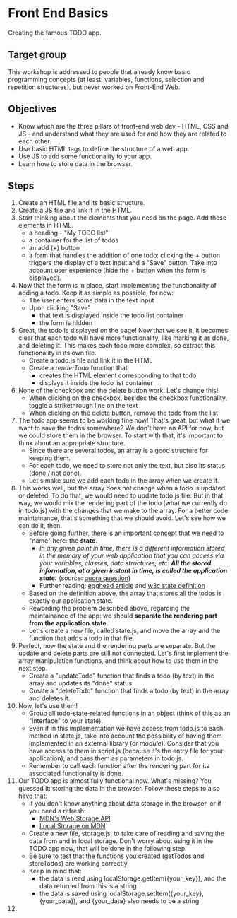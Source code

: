 # Front End Basics
Creating the famous TODO app.

## Target group
This workshop is addressed to people that already know basic programming concepts (at least: variables, functions, selection and repetition structures), but never worked on Front-End Web.


## Objectives

* Know which are the three pillars of front-end web dev - HTML, CSS and JS - and understand what they are used for and how they are related to each other.
* Use basic HTML tags to define the structure of a web app.
* Use JS to add some functionality to your app.
* Learn how to store data in the browser.

## Steps

1. Create an HTML file and its basic structure.
2. Create a JS file and link it in the HTML.
3. Start thinking about the elements that you need on the page. Add these elements in HTML.
   * a heading - "My TODO list"
   * a container for the list of todos
   * an add (+) button
   * a form that handles the addition of one todo: clicking the + button triggers the display of a text input and a "Save" button. Take into account user experience (hide the + button when the form is displayed).
4. Now that the form is in place, start implementing the functionality of adding a todo. Keep it as simple as possible, for now:
   * The user enters some data in the text input
   * Upon clicking "Save"
      * that text is displayed inside the todo list container
      * the form is hidden
5. Great, the todo is displayed on the page! Now that we see it, it becomes clear that each todo will have more functionality, like marking it as done, and deleting it. This makes each todo more complex, so extract this functionality in its own file.
   * Create a todo.js file and link it in the HTML
   * Create a *renderTodo* function that
       * creates the HTML element corresponding to that todo
       * displays it inside the todo list container
6. None of the checkbox and the delete button work. Let's change this!
   * When clicking on the checkbox, besides the checkbox functionality, toggle a strikethrough line on the text
   * When clicking on the delete button, remove the todo from the list
7. The todo app seems to be working fine now! That's great, but what if we want to save the todos somewhere? We don't have an API for now, but we could store them in the browser. To start with that, it's important to think about an appropriate structure.
   * Since there are several todos, an array is a good structure for keeping them.
   * For each todo, we need to store not only the text, but also its status (done / not done).
   * Let's make sure we add each todo in the array when we create it.
8. This works well, but the array does not change when a todo is updated or deleted. To do that, we would need to update todo.js file. But in that way, we would mix the rendering part of the todo (what we currently do in todo.js) with the changes that we make to the array. For a better code maintainance, that's something that we should avoid. Let's see how we can do it, then.
   * Before going further, there is an important concept that we need to "name" here: the **state**. 
      * *In any given point in time, there is a different information stored in the memory of your web application that you can access via your variables, classes, data structures, etc. **All the stored information, at a given instant in time, is called the application state.*** (source: [quora question](https://www.quora.com/Whats-state-in-a-web-application))
      * Further reading: [egghead article](https://egghead.io/articles/what-is-state-why-do-i-need-to-manage-it) and [w3c state definition](https://www.w3.org/2001/tag/doc/state.html#whatisstate)
   * Based on the definition above, the array that stores all the todos is exactly our application state.
   * Rewording the problem described above, regarding the maintainance of the app: we should **separate the rendering part from the application state**.
   * Let's create a new file, called state.js, and move the array and the function that adds a todo in that file.
9. Perfect, now the state and the rendering parts are separate. But the update and delete parts are still not connected. Let's first implement the array manipulation functions, and think about how to use them in the next step.
   * Create a "updateTodo" function that finds a todo (by text) in the array and updates its "done" status.
   * Create a "deleteTodo" function that finds a todo (by text) in the array and deletes it.
0. Now, let's use them!
   * Group all todo-state-related functions in an object (think of this as an "interface" to your state).
   * Even if in this implementation we have access from todo.js to each method in state.js, take into account the possibility of having them implemented in an external library (or *module*). Consider that you have access to them in script.js (because it's the entry file for your application), and pass them as parameters in todo.js.
   * Remember to call each function after the rendering part for its associated functionality is done.
1. Our TODO app is almost fully functional now. What's missing? You guessed it: storing the data in the browser. Follow these steps to also have that:
   * If you don't know anything about data storage in the browser, or if you need a refresh:
      * [MDN's Web Storage API](https://developer.mozilla.org/en-US/docs/Web/API/Web_Storage_API)
      * [Local Storage on MDN](https://developer.mozilla.org/en-US/docs/Web/API/Window/localStorage)
   * Create a new file, storage.js, to take care of reading and saving the data from and in local storage. Don't worry about using it in the TODO app now, that will be done in the following step.
   * Be sure to test that the functions you created (getTodos and storeTodos) are working correctly.
   * Keep in mind that: 
      * the data is read using localStorage.getItem({your_key}), and the data returned from this is a string
      * the data is saved using localStorage.setItem({your_key}, {your_data}), and {your_data} also needs to be a string
2. 
 